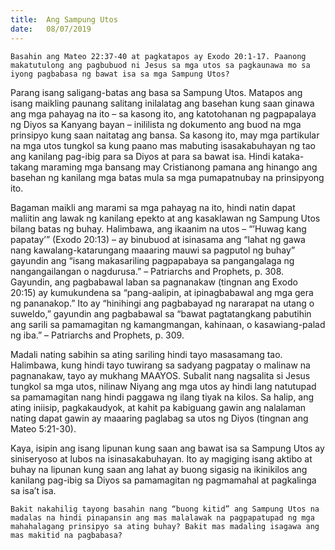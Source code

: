 ```yaml
---
title:  Ang Sampung Utos
date:   08/07/2019
---
```


`Basahin ang Mateo 22:37-40 at pagkatapos ay Exodo 20:1-17. Paanong makatutulong ang pagbubuod ni Jesus sa mga utos sa pagkaunawa mo sa iyong pagbabasa ng bawat isa sa mga Sampung Utos?`

Parang isang saligang-batas ang basa sa Sampung Utos. Matapos ang isang maikling paunang salitang inilalatag ang basehan kung saan ginawa ang mga pahayag na ito – sa kasong ito, ang katotohanan ng pagpapalaya ng Diyos sa Kanyang bayan – inililista ng dokumento ang buod na mga prinsipyo kung saan naitatag ang bansa. Sa kasong ito, may mga partikular na mga utos tungkol sa kung paano mas mabuting isasakabuhayan ng tao ang kanilang pag-ibig para sa Diyos at para sa bawat isa. Hindi kataka-takang maraming mga bansang may Cristianong pamana ang hinango ang basehan ng kanilang mga batas mula sa mga pumapatnubay na prinsipyong ito.

Bagaman maikli ang marami sa mga pahayag na ito, hindi natin dapat maliitin ang lawak ng kanilang epekto at ang kasaklawan ng Sampung Utos bilang batas ng buhay. Halimbawa, ang ikaanim na utos – “’Huwag kang papatay’” (Exodo 20:13) – ay binubuod at isinasama ang “lahat ng gawa nang kawalang-katarungang maaaring mauwi sa pagputol ng buhay” gayundin ang “isang makasariling pagpapabaya sa pangangalaga ng nangangailangan o nagdurusa.” – Patriarchs and Prophets, p. 308. Gayundin, ang pagbabawal laban sa pagnanakaw (tingnan ang Exodo 20:15) ay kumukundena sa “pang-aalipin, at ipinagbabawal ang mga gera ng pananakop.” Ito ay “hinihingi ang pagbabayad ng nararapat na utang o suweldo,” gayundin ang pagbabawal sa “bawat pagtatangkang pabutihin ang sarili sa pamamagitan ng kamangmangan, kahinaan, o kasawiang-palad ng iba.” – Patriarchs and Prophets, p. 309.

Madali nating sabihin sa ating sariling hindi tayo masasamang tao. Halimbawa, kung hindi tayo tuwirang sa sadyang pagpatay o malinaw na pagnanakaw, tayo ay mukhang MAAYOS. Subalit nang nagsalita si Jesus tungkol sa mga utos, nilinaw Niyang ang mga utos ay hindi lang natutupad sa pamamagitan nang hindi paggawa ng ilang tiyak na kilos. Sa halip, ang ating iniisip, pagkakaudyok, at kahit pa kabiguang gawin ang nalalaman nating dapat gawin ay maaaring paglabag sa utos ng Diyos (tingnan ang Mateo 5:21-30).

Kaya, isipin ang isang lipunan kung saan ang bawat isa sa Sampung Utos ay siniseryoso at lubos na isinasakabuhayan. Ito ay magiging isang aktibo at buhay na lipunan kung saan ang lahat ay buong sigasig na ikinikilos ang kanilang pag-ibig sa Diyos sa pamamagitan ng pagmamahal at pagkalinga sa isa’t isa.

`Bakit nakahilig tayong basahin nang “buong kitid” ang Sampung Utos na madalas na hindi pinapansin ang mas malalawak na pagpapatupad ng mga mahahalagang prinsipyo sa ating buhay? Bakit mas madaling isagawa ang mas makitid na pagbabasa?`
